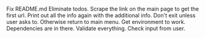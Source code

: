 Fix README.md Eliminate todos.
Scrape the link on the main page to get the first url.
Print out all the info again with the additional info.
Don't exit unless user asks to.  Otherwise return to main menu.
Get environment to work.  Dependencies are in there.
Validate everything.  Check input from user.  